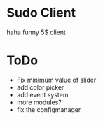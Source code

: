 # Sudo Client
haha funny 5$ client

# ToDo
* Fix minimum value of slider
* add color picker
* add event system
* more modules?
* fix the configmanager
